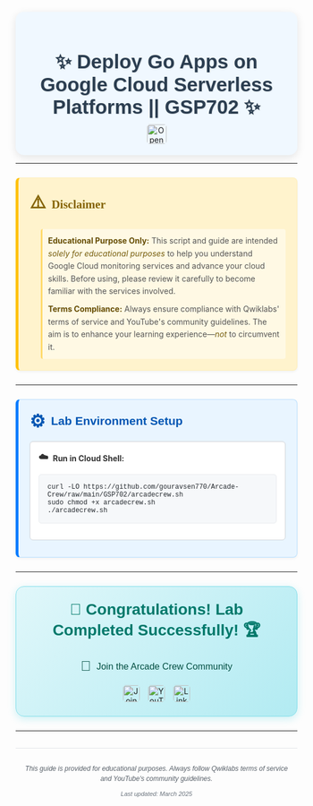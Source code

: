 <div align="center" style="background-color: #f0f8ff; padding: 20px; border-radius: 15px; box-shadow: 0 4px 15px rgba(0,0,0,0.1);">

  <h1 style="color: #2c3e50; font-family: 'Arial', sans-serif; font-size: 2.5em; margin-bottom: 10px; text-shadow: 1px 1px 2px rgba(0,0,0,0.1);">
    ✨ Deploy Go Apps on Google Cloud Serverless Platforms || GSP702 ✨
  </h1>

  <a href="https://www.cloudskillsboost.google/focuses/10532?parent=catalog" target="_blank" rel="noopener noreferrer" style="text-decoration: none;">
    <img src="https://img.shields.io/badge/Open_Lab-Cloud_Skills_Boost-4285F4?style=for-the-badge&logo=google&logoColor=white&labelColor=34A853" alt="Open Lab Badge" style="height: 35px; border-radius: 5px; transition: transform 0.2s ease-in-out;" onmouseover="this.style.transform='scale(1.05)'" onmouseout="this.style.transform='scale(1)'">
  </a>

</div>

---

<div style="background-color: #fff3cd; border: 1px solid #ffeeba; border-left: 5px solid #ffc107; padding: 20px; margin: 25px 0; border-radius: 8px; box-shadow: 0 2px 5px rgba(0,0,0,0.05);">
  <h2 style="color: #856404; font-family: 'Georgia', serif; margin-top: 0; display: flex; align-items: center;">
    <span style="font-size: 1.5em; margin-right: 10px;">⚠️</span> Disclaimer
  </h2>
  <blockquote style="margin: 0 0 0 20px; padding: 10px; border-left: 3px solid #ffda6a; background-color: #fff9e4; border-radius: 4px;">
    <p style="margin: 0; line-height: 1.6; color: #555;">
      <strong style="color: #664d03;">Educational Purpose Only:</strong> This script and guide are intended <em style="color: #755d0c;">solely for educational purposes</em> to help you understand Google Cloud monitoring services and advance your cloud skills. Before using, please review it carefully to become familiar with the services involved.
    </p>
    <p style="margin: 10px 0 0; line-height: 1.6; color: #555;">
      <strong style="color: #664d03;">Terms Compliance:</strong> Always ensure compliance with Qwiklabs' terms of service and YouTube's community guidelines. The aim is to enhance your learning experience—<em style="color: #755d0c;">not</em> to circumvent it.
    </p>
  </blockquote>
</div>

---

<div style="background-color: #e9f5ff; border: 1px solid #b8dfff; border-left: 5px solid #007bff; padding: 20px; margin: 25px 0; border-radius: 8px; box-shadow: 0 2px 5px rgba(0,0,0,0.05);">
  <h2 style="color: #0056b3; font-family: 'Verdana', sans-serif; margin-top: 0; display: flex; align-items: center;">
    <span style="font-size: 1.5em; margin-right: 10px;">⚙️</span> Lab Environment Setup
  </h2>
  <div style="background-color: #ffffff; border: 1px solid #d1d5da; padding: 15px; margin: 10px 0; border-radius: 6px; box-shadow: inset 0 1px 3px rgba(0,0,0,0.05);">
    <p style="margin: 0 0 10px 0; font-weight: bold; color: #333; display: flex; align-items: center;">
      <span style="font-size: 1.2em; margin-right: 8px;">☁️</span> Run in Cloud Shell:
    </p>
    <pre style="background-color: #f6f8fa; padding: 15px; border-radius: 5px; overflow-x: auto; border: 1px solid #eaecef;"><code style="font-family: 'Courier New', Courier, monospace; color: #24292e;">curl -LO https://github.com/gouravsen770/Arcade-Crew/raw/main/GSP702/arcadecrew.sh
sudo chmod +x arcadecrew.sh
./arcadecrew.sh</code></pre>
  </div>
</div>

---

<div align="center" style="background: linear-gradient(135deg, #e0f7fa 0%, #b2ebf2 100%); padding: 25px; margin: 25px 0; border-radius: 15px; border: 1px solid #80deea; box-shadow: 0 4px 15px rgba(0, 188, 212, 0.2);">
  <h2 style="color: #00796b; font-family: 'Tahoma', sans-serif; font-size: 2em; margin-top: 0; margin-bottom: 15px;">
    🎉 <strong>Congratulations! Lab Completed Successfully!</strong> 🏆
  </h2>
  
  <h3 style="color: #004d40; font-family: 'Verdana', sans-serif; margin-bottom: 20px; font-weight: normal; display: flex; align-items: center; justify-content: center;">
     <span style="font-size: 1.5em; margin-right: 10px;">📱</span> Join the Arcade Crew Community
  </h3>
  
  <div style="display: flex; justify-content: center; align-items: center; gap: 15px; flex-wrap: wrap;">
    <a href="https://chat.whatsapp.com/KkNEauOhBQXHdVcmqIlv9F" target="_blank" rel="noopener noreferrer" style="text-decoration: none;">
      <img src="https://img.shields.io/badge/Join_WhatsApp-25D366?style=for-the-badge&logo=whatsapp&logoColor=white" alt="Join WhatsApp" style="height: 30px; border-radius: 5px; transition: transform 0.2s ease-in-out;" onmouseover="this.style.transform='translateY(-2px)'" onmouseout="this.style.transform='translateY(0)'">
    </a>
    <a href="https://www.youtube.com/@Arcade61432?sub_confirmation=1" target="_blank" rel="noopener noreferrer" style="text-decoration: none;">
      <img src="https://img.shields.io/badge/Subscribe-Arcade%20Crew-FF0000?style=for-the-badge&logo=youtube&logoColor=white" alt="YouTube Channel" style="height: 30px; border-radius: 5px; transition: transform 0.2s ease-in-out;" onmouseover="this.style.transform='translateY(-2px)'" onmouseout="this.style.transform='translateY(0)'">
    </a>
    <a href="https://www.linkedin.com/in/gourav61432/" target="_blank" rel="noopener noreferrer" style="text-decoration: none;">
      <img src="https://img.shields.io/badge/LINKEDIN-Gourav%20Sen-0077B5?style=for-the-badge&logo=linkedin&logoColor=white" alt="LinkedIn" style="height: 30px; border-radius: 5px; transition: transform 0.2s ease-in-out;" onmouseover="this.style.transform='translateY(-2px)'" onmouseout="this.style.transform='translateY(0)'">
    </a>
  </div>
</div>

---

<div align="center" style="margin-top: 30px; padding: 15px; border-top: 1px solid #e1e4e8;">
  <p style="font-size: 12px; color: #586069; font-family: 'Arial', sans-serif; line-height: 1.5;">
    <em>This guide is provided for educational purposes. Always follow Qwiklabs terms of service and YouTube's community guidelines.</em>
  </p>
  <p style="font-size: 11px; color: #6a737d; font-family: 'Arial', sans-serif;">
    <em>Last updated: March 2025</em>
  </p>
</div>